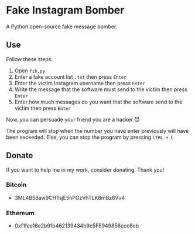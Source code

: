 # Fake Instagram Bomber

A Python open-source fake message bomber.

## Use

Follow these steps:

1. Open ``fib.py``
2. Enter a fake account list ``.txt`` then press ``Enter``
3. Enter the victim Instagram username then press ``Enter``
4. Write the message that the software must send to the victim then press ``Enter``
5. Enter how much messages do you want that the software send to the victim then press ``Enter``

Now, you can persuade your friend you are a hacker 😈

The program will stop when the number you have enter previously will have been exceeded.
Else, you can stop the program by pressing ``CTRL + C``

## Donate

If you want to help me in my work, consider donating. Thank you!

### Bitcoin

- 3ML4B58aw9CHTsjE5nPGzVhTLK8mBz8Vv4

### Ethereum

- 0xf1fee16e2b91b462139434b9c5FE949856ccc6eb
